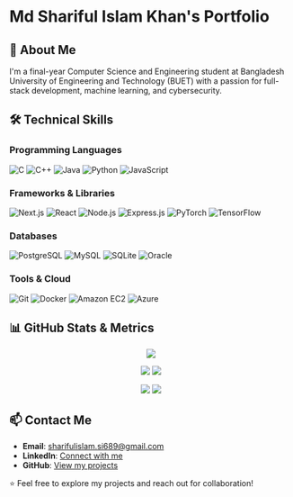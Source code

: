 # Md Shariful Islam Khan's Portfolio

## 👋 About Me

I'm a final-year Computer Science and Engineering student at Bangladesh University of Engineering and Technology (BUET) with a passion for full-stack development, machine learning, and cybersecurity.



## 🛠 Technical Skills

### Programming Languages
![C](https://img.shields.io/badge/C-00599C?style=flat&logo=c&logoColor=white)
![C++](https://img.shields.io/badge/C++-00599C?style=flat&logo=c%2B%2B&logoColor=white)
![Java](https://img.shields.io/badge/Java-ED8B00?style=flat&logo=java&logoColor=white)
![Python](https://img.shields.io/badge/Python-3776AB?style=flat&logo=python&logoColor=white)
![JavaScript](https://img.shields.io/badge/JavaScript-F7DF1E?style=flat&logo=javascript&logoColor=black)

### Frameworks & Libraries
![Next.js](https://img.shields.io/badge/Next.js-000000?style=flat&logo=nextdotjs&logoColor=white)
![React](https://img.shields.io/badge/React-61DAFB?style=flat&logo=react&logoColor=black)
![Node.js](https://img.shields.io/badge/Node.js-339933?style=flat&logo=nodedotjs&logoColor=white)
![Express.js](https://img.shields.io/badge/Express.js-000000?style=flat&logo=express&logoColor=white)
![PyTorch](https://img.shields.io/badge/PyTorch-EE4C2C?style=flat&logo=pytorch&logoColor=white)
![TensorFlow](https://img.shields.io/badge/TensorFlow-FF6F00?style=flat&logo=tensorflow&logoColor=white)

### Databases
![PostgreSQL](https://img.shields.io/badge/PostgreSQL-316192?style=flat&logo=postgresql&logoColor=white)
![MySQL](https://img.shields.io/badge/MySQL-4479A1?style=flat&logo=mysql&logoColor=white)
![SQLite](https://img.shields.io/badge/SQLite-07405E?style=flat&logo=sqlite&logoColor=white)
![Oracle](https://img.shields.io/badge/Oracle-F80000?style=flat&logo=oracle&logoColor=white)

### Tools & Cloud
![Git](https://img.shields.io/badge/Git-F05032?style=flat&logo=git&logoColor=white)
![Docker](https://img.shields.io/badge/Docker-2496ED?style=flat&logo=docker&logoColor=white)
![Amazon EC2](https://img.shields.io/badge/Amazon_EC2-FF9900?style=flat&logo=amazonec2&logoColor=white)
![Azure](https://img.shields.io/badge/Microsoft_Azure-0089D6?style=flat&logo=microsoftazure&logoColor=white)



## 📊 GitHub Stats & Metrics



<div align="center">
  
![](http://github-profile-summary-cards.vercel.app/api/cards/profile-details?username=D0pp1er&theme=merko)

![](http://github-profile-summary-cards.vercel.app/api/cards/repos-per-language?username=D0pp1er&theme=merko) ![](http://github-profile-summary-cards.vercel.app/api/cards/most-commit-language?username=D0pp1er&theme=merko)

![](http://github-profile-summary-cards.vercel.app/api/cards/stats?username=D0pp1er&theme=merko) ![](http://github-profile-summary-cards.vercel.app/api/cards/productive-time?username=D0pp1er&theme=merko&utcOffset=8)

</div>

## 📫 Contact Me

- **Email**: sharifulislam.si689@gmail.com
- **LinkedIn**: [Connect with me](https://www.linkedin.com/in/shariful-islam-buet/)
- **GitHub**: [View my projects]()



⭐ Feel free to explore my projects and reach out for collaboration!
